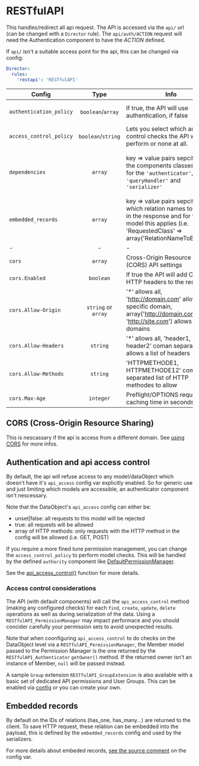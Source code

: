 # RESTfulAPI

This handles/redirect all api request. The API is accessed via the `api/` url (can be changed with a `Director` rule). The `api/auth/ACTION` request will need the Authentication component to have the *ACTION* defined.

If `api/` isn't a suitable access point for the api, this can be changed via config:
```yaml
Director:
  rules:
    'restapi': 'RESTfulAPI'
```

Config | Type | Info | Default
--- | :---: | --- | ---
`authentication_policy` | `boolean`/`array` | If true, the API will use authentication, if false|null no authentication required. Or an array of HTTP methods that require authentication | false
`access_control_policy` | `boolean`/`string` | Lets you select which access control checks the API will perform or none at all. | 'ACL_CHECK_CONFIG_ONLY'
`dependencies` | `array` | key => value pairs sepcifying the components classes used for the `'authenticator'`, `'queryHandler'` and `'serializer'`  | 'authenticator' => '%$RESTfulAPI_TokenAuthenticator', 'queryHandler' => '%$RESTfulAPI_DefaultQueryHandler', 'serializer' => '%$RESTfulAPI_BasicSerializer'
`embedded_records` | `array` | key => value pairs sepcifying which relation names to embed in the response and for which model this applies (i.e. 'RequestedClass' => array('RelationNameToEmbed')) | n/a
- | - | - | -
`cors` | `array` | Cross-Origin Resource Sharing (CORS) API settings | 
`cors.Enabled` | `boolean` | If true the API will add CORS HTTP headers to the response | true
`cors.Allow-Origin` | `string` or `array` | '\*' allows all, 'http://domain.com' allows a specific domain, array('http://domain.com', 'http://site.com') allows a list of domains | '\*'
`cors.Allow-Headers` | `string` | '\*' allows all, 'header1, header2' coman separated list allows a list of headers | '\*'
`cors.Allow-Methods` | `string` | 'HTTPMETHODE1, HTTPMETHODE12' coma separated list of HTTP methodes to allow | 'OPTIONS, POST, GET, PUT, DELETE'
`cors.Max-Age` | `integer` | Preflight/OPTIONS request caching time in seconds | 86400


## CORS (Cross-Origin Resource Sharing)

This is nescassary if the api is access from a different domain. See [using CORS](http://www.html5rocks.com/en/tutorials/cors/) for more infos.


## Authentication and api access control
By default, the api will refuse access to any model/dataObject which doesn't have it's `api_access` config var explicitly enabled. So for generic use and just limiting which models are accessible, an authenticator component isn't nescessary.

Note that the DataObject's `api_access` config can either be:
* unset|false: all requests to this model will be rejected
* true: all requests will be allowed
* array of HTTP methods: only requests with the HTTP method in the config will be allowed (i.e. GET, POST)

If you require a more fined tune permission management, you can change the `access_control_policy` to perform model checks. This will be handled by the defined `authority` component like [DefaultPermissionManager](DefaultPermissionManager.md).

See the [api_access_control()](../code/RESTfulAPI.php#L519) function for more details.


### Access control considerations
The API (with default components) will call the `api_access_control` method (making any configured checks) for each `find`, `create`, `update`, `delete` operations as well as during serialization of the data. Using a `RESTfulAPI_PermissionManager` may impact performace and you should concider carefully your permission sets to avoid unexpected results.

Note that when coonfiguring `api_access_control` to do checks on the DataObject level via a `RESTfulAPI_PermissionManager`, the Member model passed to the Permission Manager is the one returned by the `RESTfulAPI_Authenticator` `getOwner()` method. If the returned owner isn't an instance of Member, `null` will be passed instead.

A sample `Group` extension `RESTfulAPI_GroupExtension` is also available with a basic set of dedicated API permissions and User Groups. This can be enabled via [config](../code/_config/config.yml#L11) or you can create your own.


## Embedded records
By default on the IDs of relations (has_one, has_many...) are returned to the client. To save HTTP request, these relation can be embedded into the payload, this is defined by the `embedded_records` config and used by the serializers.

For more details about embeded records, [see the source comment](../code/RESTfulAPI.php#L106) on the config var.